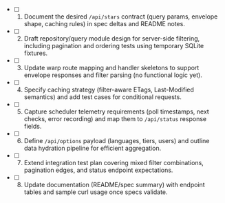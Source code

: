 - [ ] 1. Document the desired `/api/stars` contract (query params, envelope shape, caching rules) in spec deltas and README notes.
- [ ] 2. Draft repository/query module design for server-side filtering, including pagination and ordering tests using temporary SQLite fixtures.
- [ ] 3. Update warp route mapping and handler skeletons to support envelope responses and filter parsing (no functional logic yet).
- [ ] 4. Specify caching strategy (filter-aware ETags, Last-Modified semantics) and add test cases for conditional requests.
- [ ] 5. Capture scheduler telemetry requirements (poll timestamps, next checks, error recording) and map them to `/api/status` response fields.
- [ ] 6. Define `/api/options` payload (languages, tiers, users) and outline data hydration pipeline for efficient aggregation.
- [ ] 7. Extend integration test plan covering mixed filter combinations, pagination edges, and status endpoint expectations.
- [ ] 8. Update documentation (README/spec summary) with endpoint tables and sample curl usage once specs validate.
